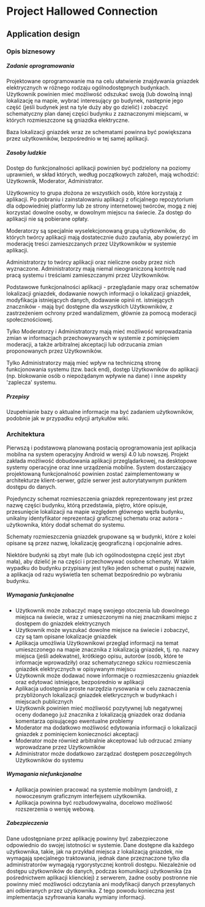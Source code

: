 # Project Hallowed Connection
## Application design

### Opis biznesowy

##### Zadanie oprogramowania

Projektowane oprogramowanie ma na celu ułatwienie znajdywania gniazdek elektrycznych w różnego rodzaju ogólnodostępnych budynkach. Użytkownik powinien mieć możliwość odszukać swoją (lub dowolną inną) lokalizację na mapie, wybrać interesujący go budynek, następnie jego część (jeśli budynek jest na tyle duży aby go dzielić) i zobaczyć schematyczny plan danej części budynku z zaznaczonymi miejscami, w których rozmieszczone są gniazdka elektryczne.

Baza lokalizacji gniazdek wraz ze schematami powinna być powiększana przez użytkowników, bezpośrednio w tej samej aplikacji.

##### Zasoby ludzkie

Dostęp do funkcjonalności aplikacji powinien być podzielony na poziomy uprawnień, w skład których, według początkowych założeń, mają wchodzić: Użytkownik, Moderator, Administrator.

Użytkownicy to grupa złożona ze wszystkich osób, które korzystają z aplikacji. Po pobraniu i zainstalowaniu aplikacji z oficjalnego repozytorium dla odpowiedniej platformy lub ze strony internetowej twórców, mogą z niej korzystać dowolne osoby, w dowolnym miejscu na świecie. Za dostęp do aplikacji nie są pobierane opłaty.

Moderatorzy są specjalnie wyselekcjonowaną grupą użytkowników, do których twórcy aplikacji mają dostatecznie dużo zaufania, aby powierzyć im moderację treści zamieszczanych przez Użytkowników w systemie aplikacji.

Administratorzy to twórcy aplikacji oraz nieliczne osoby przez nich wyznaczone. Administratorzy mają niemal nieograniczoną kontrolę nad pracą systemu i treściami zamieszczanymi przez Użytkowników.

Podstawowe funkcjonalności aplikacji - przeglądanie mapy oraz schematów lokalizacji gniazdek, dodawanie nowych informacji o lokalizacji gniazdek, modyfikacja istniejących danych, dodawanie opinii nt. istniejących znaczników - mają być dostępne dla wszystkich Użytkowników, z zastrzeżeniem ochrony przed wandalizmem, głównie za pomocą moderacji społecznościowej.

Tylko Moderatorzy i Administratorzy mają mieć możliwość wprowadzania zmian w informacjach przechowywanych w systemie z pominięciem moderacji, a także arbitralnej akceptacji lub odrzucania zmian proponowanych przez Użytkowników.

Tylko Administratorzy mają mieć wpływ na techniczną stronę funkcjonowania systemu (tzw. back end), dostęp Użytkowników do aplikacji (np. blokowanie osób o niepożądanym wpływie na dane) i inne aspekty 'zaplecza' systemu.

##### Przepisy

Uzupełnianie bazy o aktualne informacje ma być zadaniem użytkowników, podobnie jak w przypadku edycji artykułów wiki.

### Architektura

Pierwszą i podstawową planowaną postacią oprogramowania jest aplikacja mobilna na system operacyjny Android w wersji 4.0 lub nowszej. Projekt zakłada możliwość dobudowania aplikacji przeglądarkowej, na desktopowe systemy operacyjne oraz inne urządzenia mobilne. System dostarczający projektowaną funkcjonalność powinien zostać zaimplementowany w architekturze klient-serwer, gdzie serwer jest autorytatywnym punktem dostępu do danych.

Pojedynczy schemat rozmieszczenia gniazdek reprezentowany jest przez nazwę części budynku, którą przedstawia, piętro, które opisuje, przesunięcie lokalizacji na mapie względem głównego węzła budynku, unikalny identyfikator reprezentacji graficznej schematu oraz autora - użytkownika, który dodał schemat do systemu.

Schematy rozmieszczenia gniazdek grupowane są w budynki, które z kolei opisane są przez nazwę, lokalizację geograficzną i opcjonalnie adres.

Niektóre budynki są zbyt małe (lub ich ogólnodostępna część jest zbyt mała), aby dzielić je na części i przechowywać osobne schematy. W takim wypadku do budynku przypisany jest tylko jeden schemat o pustej nazwie, a aplikacja od razu wyświetla ten schemat bezpośrednio po wybraniu budynku.

##### Wymagania funkcjonalne

* Użytkownik może zobaczyć mapę swojego otoczenia lub dowolnego miejsca na świecie, wraz z umieszczonymi na niej znacznikami miejsc z dostępem do gniazdek elektrycznych
* Użytkownik może wyszukać dowolne miejsce na świecie i zobaczyć, czy są tam opisane lokalizacje gniazdek
* Aplikacja umożliwia Użytkownikowi przegląd informacji na temat umieszczonego na mapie znacznika z lokalizacją gniazdek, tj. np. nazwy miejsca (jeśli adekwatne), krótkiego opisu, autorów (osób, które te informacje wprowadziły) oraz schematycznego szkicu rozmiesczenia gniazdek elektrycznych w opisywanym miejscu
* Użytkownik może dodawać nowe informacje o rozmieszczeniu gniazdek oraz edytować istniejące, bezpośrednio w aplikacji
* Aplikacja udostępnia proste narzędzia rysowania w celu zaznaczenia przybliżonych lokalizacji gniazdek eletkrycznych w budynkach i miejscach publicznych
* Użytkownik powinien mieć możliwość pozytywnej lub negatywnej oceny dodanego już znacznika z lokalizacją gniazdek oraz dodania komentarza opisującego ewentualne problemy
* Moderator ma dodatkowo możliwość edytowania informacji o lokalizacji gniazdek z pominięciem konieczności akceptacji
* Moderator może również arbitralnie akceptować lub odrzucać zmiany wprowadzane przez Użytkowników
* Administrator może dodatkowo zarządzać dostępem poszczególnych Użytkowników do systemu

##### Wymagania niefunkcjonalne

* Aplikacja powinien pracować na systemie mobilnym (android), z nowoczesnym graficznym interfejsem użytkownika.
* Aplikacja powinna być rozbudowywalna, docelowo możliwość rozszerzenia o wersję webową.

##### Zabezpieczenia

Dane udostępniane przez aplikację powinny być zabezpieczone odpowiednio do swojej istotności w systemie. Dane dostępne dla każdego użytkownika, takie, jak na przykład miejsca z lokalizacją gniazdek, nie wymagają specjalnego traktowania, jednak dane przeznaczone tylko dla administratorów wymagają rygorystycznej kontroli dostępu. Niezależnie od dostępu użytkowników do danych, podczas komunikacji użytkownika (za pośrednictwem aplikacji klienckiej) z serwerem, żadne osoby postronne nie powinny mieć możliwości odczytania ani modyfikacji danych przesyłanych ani odbieranych przez użytkownika. Z tego powodu konieczna jest implementacja szyfrowania kanału wymiany informacji.
